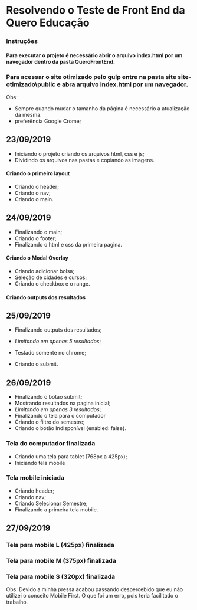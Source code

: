 # Resolvendo o Teste de Front End da Quero Educação

### Instruções

#### Para executar o projeto é necessário abrir o arquivo index.html por um navegador dentro da pasta QueroFrontEnd.
### Para acessar o site otimizado pelo gulp entre na pasta site site-otimizado\public e abra arquivo index.html por um navegador.

Obs:
* Sempre quando mudar o tamanho da página é necessário a atualização da mesma.
* preferência Google Crome;

## 23/09/2019

* Iniciando o projeto criando os arquivos html, css e js;
* Dividindo os arquivos nas pastas e copiando as imagens.

#### Criando o primeiro layout

* Criando o header;
* Criando o nav;
* Criando o main.


## 24/09/2019

* Finalizando o main;
* Criando o footer;
* Finalizando o html e css da primeira pagina.

#### Criando o Modal Overlay 

* Criando adicionar bolsa;
* Seleção de cidades e cursos;
* Criando o checkbox e o range.

#### Criando outputs dos resultados 


## 25/09/2019

* Finalizando outputs dos resultados;
* *Limitando em apenas 5 resultados*;
* Testado somente no chrome;

* Criando o submit.

## 26/09/2019

* Finalizando o botao submit;
* Mostrando resultados na pagina inicial;
* *Limitando em apenas 3 resultados*;
* Finalizando o tela para o computador
* Criando o filtro do semestre;
* Criando o botão Indisponível {enabled: false}.

### Tela do computador finalizada

* Criando uma tela para tablet (768px a 425px);
* Iniciando tela mobile

### Tela mobile iniciada

* Criando header;
* Criando nav;
* Criando Selecionar Semestre;
* Finalizando a primeira tela mobile.

## 27/09/2019

### Tela para mobile L (425px) finalizada
### Tela para mobile M (375px) finalizada
### Tela para mobile S (320px) finalizada

Obs: Devido a minha pressa acabou passando despercebido que eu não utilizei o conceito Mobile First. O que foi um erro, pois teria facilitado o trabalho.
